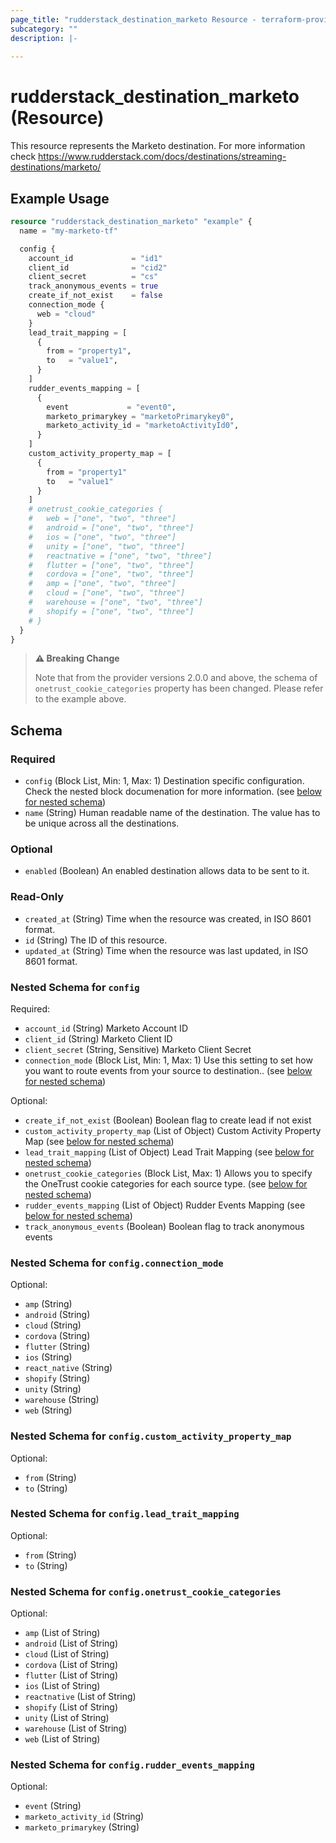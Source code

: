 ```yaml
---
page_title: "rudderstack_destination_marketo Resource - terraform-provider-rudderstack"
subcategory: ""
description: |-
  
---
```


# rudderstack_destination_marketo (Resource)

This resource represents the Marketo destination. For more information check 
https://www.rudderstack.com/docs/destinations/streaming-destinations/marketo/

## Example Usage

```terraform
resource "rudderstack_destination_marketo" "example" {
  name = "my-marketo-tf"

  config {
    account_id             = "id1"
    client_id              = "cid2"
    client_secret          = "cs"
    track_anonymous_events = true
    create_if_not_exist    = false
    connection_mode {
      web = "cloud"
    }
    lead_trait_mapping = [
      {
        from = "property1",
        to   = "value1",
      }
    ]
    rudder_events_mapping = [
      {
        event             = "event0",
        marketo_primarykey = "marketoPrimarykey0",
        marketo_activity_id = "marketoActivityId0",
      }
    ]
    custom_activity_property_map = [
      {
        from = "property1"
        to   = "value1"
      }
    ]
    # onetrust_cookie_categories {
    #   web = ["one", "two", "three"]
    #   android = ["one", "two", "three"]
    #   ios = ["one", "two", "three"]
    #   unity = ["one", "two", "three"]
    #   reactnative = ["one", "two", "three"]
    #   flutter = ["one", "two", "three"]
    #   cordova = ["one", "two", "three"]
    #   amp = ["one", "two", "three"]
    #   cloud = ["one", "two", "three"]
    #   warehouse = ["one", "two", "three"]
    #   shopify = ["one", "two", "three"]
    # }
  }
}
```

> **⚠️ Breaking Change**
> 
> Note that from the provider versions 2.0.0 and above, the schema of `onetrust_cookie_categories` property has been changed. Please refer to the example above.

<!-- schema generated by tfplugindocs -->
## Schema

### Required

- `config` (Block List, Min: 1, Max: 1) Destination specific configuration. Check the nested block documenation for more information. (see [below for nested schema](#nestedblock--config))
- `name` (String) Human readable name of the destination. The value has to be unique across all the destinations.

### Optional

- `enabled` (Boolean) An enabled destination allows data to be sent to it.

### Read-Only

- `created_at` (String) Time when the resource was created, in ISO 8601 format.
- `id` (String) The ID of this resource.
- `updated_at` (String) Time when the resource was last updated, in ISO 8601 format.

<a id="nestedblock--config"></a>
### Nested Schema for `config`

Required:

- `account_id` (String) Marketo Account ID
- `client_id` (String) Marketo Client ID
- `client_secret` (String, Sensitive) Marketo Client Secret
- `connection_mode` (Block List, Min: 1, Max: 1) Use this setting to set how you want to route events from your source to destination.. (see [below for nested schema](#nestedblock--config--connection_mode))

Optional:

- `create_if_not_exist` (Boolean) Boolean flag to create lead if not exist
- `custom_activity_property_map` (List of Object) Custom Activity Property Map (see [below for nested schema](#nestedatt--config--custom_activity_property_map))
- `lead_trait_mapping` (List of Object) Lead Trait Mapping (see [below for nested schema](#nestedatt--config--lead_trait_mapping))
- `onetrust_cookie_categories` (Block List, Max: 1) Allows you to specify the OneTrust cookie categories for each source type. (see [below for nested schema](#nestedblock--config--onetrust_cookie_categories))
- `rudder_events_mapping` (List of Object) Rudder Events Mapping (see [below for nested schema](#nestedatt--config--rudder_events_mapping))
- `track_anonymous_events` (Boolean) Boolean flag to track anonymous events

<a id="nestedblock--config--connection_mode"></a>
### Nested Schema for `config.connection_mode`

Optional:

- `amp` (String)
- `android` (String)
- `cloud` (String)
- `cordova` (String)
- `flutter` (String)
- `ios` (String)
- `react_native` (String)
- `shopify` (String)
- `unity` (String)
- `warehouse` (String)
- `web` (String)


<a id="nestedatt--config--custom_activity_property_map"></a>
### Nested Schema for `config.custom_activity_property_map`

Optional:

- `from` (String)
- `to` (String)


<a id="nestedatt--config--lead_trait_mapping"></a>
### Nested Schema for `config.lead_trait_mapping`

Optional:

- `from` (String)
- `to` (String)


<a id="nestedblock--config--onetrust_cookie_categories"></a>
### Nested Schema for `config.onetrust_cookie_categories`

Optional:

- `amp` (List of String)
- `android` (List of String)
- `cloud` (List of String)
- `cordova` (List of String)
- `flutter` (List of String)
- `ios` (List of String)
- `reactnative` (List of String)
- `shopify` (List of String)
- `unity` (List of String)
- `warehouse` (List of String)
- `web` (List of String)


<a id="nestedatt--config--rudder_events_mapping"></a>
### Nested Schema for `config.rudder_events_mapping`

Optional:

- `event` (String)
- `marketo_activity_id` (String)
- `marketo_primarykey` (String)
